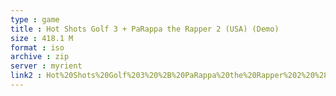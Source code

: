 ```yaml
---
type : game
title : Hot Shots Golf 3 + PaRappa the Rapper 2 (USA) (Demo)
size : 418.1 M
format : iso
archive : zip
server : myrient
link2 : Hot%20Shots%20Golf%203%20%2B%20PaRappa%20the%20Rapper%202%20%28USA%29%20%28Demo%29
---
```

